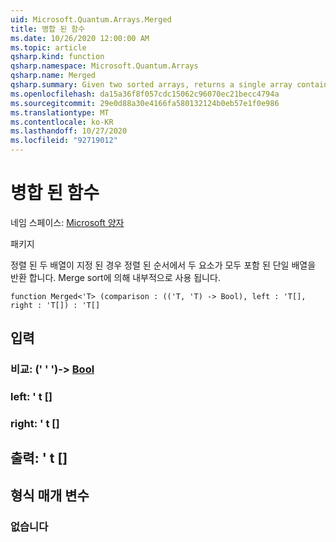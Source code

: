 ```yaml
---
uid: Microsoft.Quantum.Arrays.Merged
title: 병합 된 함수
ms.date: 10/26/2020 12:00:00 AM
ms.topic: article
qsharp.kind: function
qsharp.namespace: Microsoft.Quantum.Arrays
qsharp.name: Merged
qsharp.summary: Given two sorted arrays, returns a single array containing the elements of both in sorted order. Used internally by merge sort.
ms.openlocfilehash: da15a36f8f057cdc15062c96070ec21becc4794a
ms.sourcegitcommit: 29e0d88a30e4166fa580132124b0eb57e1f0e986
ms.translationtype: MT
ms.contentlocale: ko-KR
ms.lasthandoff: 10/27/2020
ms.locfileid: "92719012"
---
```

# <a name="merged-function"></a>병합 된 함수

네임 스페이스: [Microsoft 양자](xref:Microsoft.Quantum.Arrays)

패키지 [](https://nuget.org/packages/)


정렬 된 두 배열이 지정 된 경우 정렬 된 순서에서 두 요소가 모두 포함 된 단일 배열을 반환 합니다. Merge sort에 의해 내부적으로 사용 됩니다.

```qsharp
function Merged<'T> (comparison : (('T, 'T) -> Bool), left : 'T[], right : 'T[]) : 'T[]
```


## <a name="input"></a>입력

### <a name="comparison--tt---bool"></a>비교: (' ' ')-> [Bool](xref:microsoft.quantum.lang-ref.bool)




### <a name="left--t"></a>left: ' t []




### <a name="right--t"></a>right: ' t []





## <a name="output--t"></a>출력: ' t []



## <a name="type-parameters"></a>형식 매개 변수

### <a name="t"></a>없습니다

